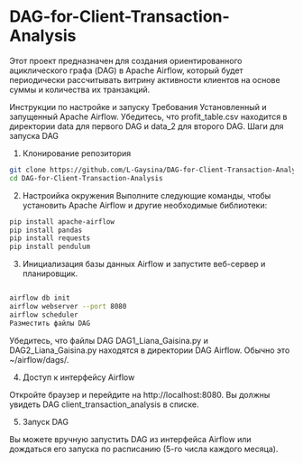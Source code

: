 # DAG-for-Client-Transaction-Analysis
Этот проект предназначен для создания ориентированного ациклического графа (DAG) в Apache Airflow, который будет периодически рассчитывать витрину активности клиентов на основе суммы и количества их транзакций.


Инструкции по настройке и запуску
Требования
Установленный и запущенный Apache Airflow.
Убедитесь, что profit_table.csv находится в директории data для первого DAG и data_2 для второго DAG.
Шаги для запуска DAG
1. Клонирование репозитория

```bash
git clone https://github.com/L-Gaysina/DAG-for-Client-Transaction-Analysis.git
cd DAG-for-Client-Transaction-Analysis
```
2. Настроийка окружения
Выполните следующие команды, чтобы установить Apache Airflow и другие необходимые библиотеки:   
```bash
pip install apache-airflow
pip install pandas
pip install requests
pip install pendulum
```

3. Инициализация базы данных Airflow и запустите веб-сервер и планировщик.

```bash

airflow db init
airflow webserver --port 8080
airflow scheduler
Разместить файлы DAG
```
Убедитесь, что файлы DAG DAG1_Liana_Gaisina.py и DAG2_Liana_Gaisina.py находятся в директории DAG Airflow. Обычно это ~/airflow/dags/.

4. Доступ к интерфейсу Airflow

Откройте браузер и перейдите на http://localhost:8080. Вы должны увидеть DAG client_transaction_analysis в списке.

5. Запуск DAG

Вы можете вручную запустить DAG из интерфейса Airflow или дождаться его запуска по расписанию (5-го числа каждого месяца).
